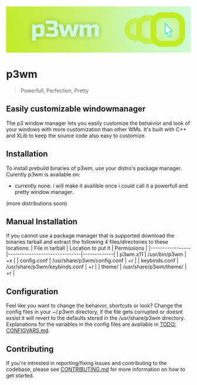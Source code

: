 ![p3wm logo](./p3wm.png?raw=true "Title")
# p3wm
> Powerfull, Perfection, Pretty  

## Easily customizable windowmanager

The p3 window manager lets you easily customize the behaivior and look of your windows with more customization than other WMs. It's built with C++ and XLib to keep the source code also easy to customize.

## Installation
To install prebuild binaries of p3wm, use your distro's package manager. Curently p3wm is available on:
* currently none. i will make it availible once i could call it a powerfull and pretty window manager.

(more distributions soon)

## Manual Installation
If you cannot use a package manager that is supported download the binaries tarball and extract the following 4 files/directories to these locations:
| File in tarball | Location to put it            | Permissions |
|-----------------|-------------------------------|-------------|
| p3wm.x11        | /usr/bin/p3wm                 | +x          |
| config.conf     | /usr/share/p3wm/config.conf   | +r          |
| keybinds.conf   | /usr/share/p3wm/keybinds.conf | +r          |
| theme/          | /usr/share/p3wm/theme/        | +r          |

## Configuration
Feel like you want to change the behaivor, shortcuts or look? Change the config files in your ~/.p3wm directory, if the file gets corrupted or doesnt exsist it will revert to the defaults stored in the /usr/share/p3wm directory. Explanations for the variables in the config files are available in [TODO: CONFIGVARS.md](./CONFIGVARS.md).

## Contributing
If you're intrested in reporting/fixing issues and contributing to the codebase, please see [CONTRIBUTING.md](./CONTRIBUTING.md) for more information on how to get started.
